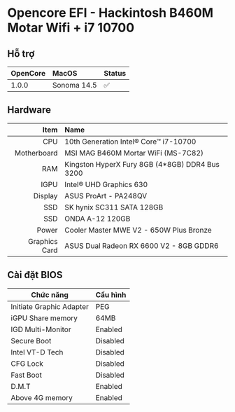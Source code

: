 # Opencore EFI - Hackintosh B460M Motar Wifi + i7 10700
## Hỗ trợ
| OpenCore | MacOS       | Status
| :---     | :---        | :---
| 1.0.0    | Sonoma 14.5 | ✅
## Hardware
| Item          | Name
| ---:          | :---
| CPU           | 10th Generation Intel® Core™ i7-10700
| Motherboard   | MSI MAG B460M Mortar WiFi (MS-7C82)
| RAM           | Kingston HyperX Fury 8GB (4*8GB) DDR4 Bus 3200
| IGPU          | Intel® UHD Graphics 630
| Display       | ASUS ProArt - PA248QV
| SSD           | SK hynix SC311 SATA 128GB
| SSD           | ONDA A-12 120GB
| Power         | Cooler Master MWE V2 - 650W Plus Bronze
| Graphics Card | ASUS Dual Radeon RX 6600 V2 - 8GB GDDR6

## Cài đặt BIOS
|Chức năng          | Cấu hình
|---                | ---
| Initiate Graphic Adapter       | PEG
| iGPU Share memory       | 64MB
| IGD Multi-Monitor      | Enabled
| Secure Boot       | Disabled
| Intel VT-D Tech       | Disabled
| CFG Lock          | Disabled
| Fast Boot         | Disabled
| D.M.T             | Enabled
| Above 4G memory	| Enabled
